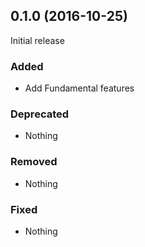 ## 0.1.0 (2016-10-25)

Initial release

### Added

- Add Fundamental features

### Deprecated

- Nothing

### Removed

- Nothing

### Fixed

- Nothing

